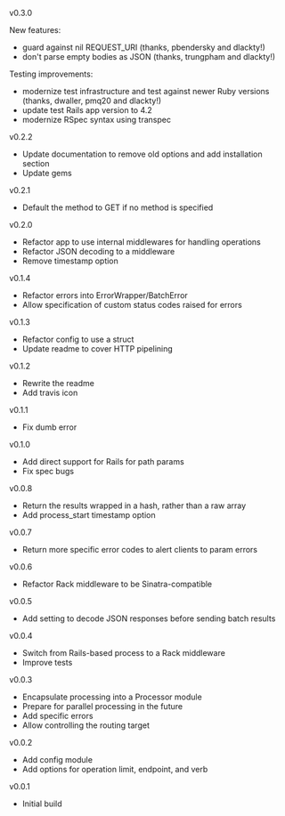 v0.3.0

New features:

* guard against nil REQUEST_URI (thanks, pbendersky and dlackty!)
* don't parse empty bodies as JSON (thanks, trungpham and dlackty!)

Testing improvements:

* modernize test infrastructure and test against newer Ruby versions (thanks, dwaller, pmq20 and dlackty!)
* update test Rails app version to 4.2
* modernize RSpec syntax using transpec


v0.2.2
* Update documentation to remove old options and add installation section
* Update gems

v0.2.1
* Default the method to GET if no method is specified

v0.2.0
* Refactor app to use internal middlewares for handling operations
* Refactor JSON decoding to a middleware
* Remove timestamp option

v0.1.4
* Refactor errors into ErrorWrapper/BatchError
* Allow specification of custom status codes raised for errors

v0.1.3
* Refactor config to use a struct
* Update readme to cover HTTP pipelining

v0.1.2
* Rewrite the readme
* Add travis icon

v0.1.1
* Fix dumb error

v0.1.0
* Add direct support for Rails for path params
* Fix spec bugs

v0.0.8
* Return the results wrapped in a hash, rather than a raw array
* Add process_start timestamp option

v0.0.7
* Return more specific error codes to alert clients to param errors

v0.0.6
* Refactor Rack middleware to be Sinatra-compatible

v0.0.5
* Add setting to decode JSON responses before sending batch results

v0.0.4
* Switch from Rails-based process to a Rack middleware
* Improve tests

v0.0.3
* Encapsulate processing into a Processor module
* Prepare for parallel processing in the future
* Add specific errors
* Allow controlling the routing target

v0.0.2
* Add config module
* Add options for operation limit, endpoint, and verb

v0.0.1
* Initial build
